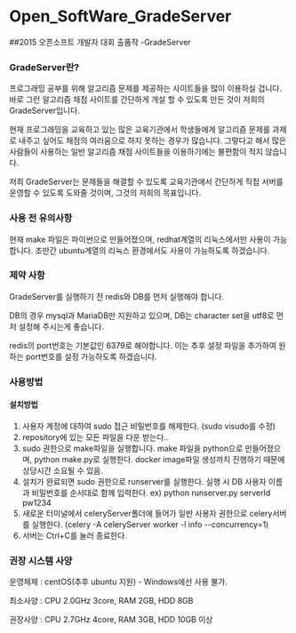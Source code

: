 # Open_SoftWare_GradeServer
##2015 오픈소프트 개발자 대회 출품작 -GradeServer

### GradeServer란?
프로그래밍 공부를 위해 알고리즘 문제를 제공하는 사이트들을 많이 이용하실 겁니다. 바로 그런 알고리즘 채점 사이트를 간단하게 개설 할 수 있도록 만든 것이 저희의 GradeServer입니다.

현재 프로그래밍을 교육하고 있는 많은 교육기관에서 학생들에게 알고리즘 문제를 과제로 내주고 싶어도 채점의 여러움으로 하지 못하는 경우가 많습니다. 그렇다고 해서 많은 사람들이 사용하는 일반 알고리즘 채점 사이트들을 이용하기에는 불편함이 적지 않습니다.

저희 GradeServer는 문제들을 해결할 수 있도록 교육기관에서 간단하게 직접 서버를 운영할 수 있도록 도와줄 것이며, 그것의 저희의 목표입니다.


### 사용 전 유의사항
현재 make 파일은 파이썬으로 만들어졌으며, redhat계열의 리눅스에서만 사용이 가능합니다. 조만간 ubuntu계열의 리눅스 환경에서도 사용이 가능하도록 하겠습니다.


### 제약 사항
GradeServer를 실행하기 전 redis와 DB를 먼저 실행해야 합니다.

DB의 경우 mysql과 MariaDB만 지원하고 있으며, DB는 character set을 utf8로 먼저 설정해 주시는게 좋습니다.

redis의 port번호는 기본값인 6379로 해야합니다. 이는 추후 설정 파일을 추가하여 원하는 port번호를 설정 가능하도록 하겠습니다.


### 사용방법
#### 설치방법
1. 사용자 계정에 대하여 sudo 접근 비밀번호를 해제한다.
   (sudo visudo를 수정)
2. repository에 있는 모든 파일을 다운 받는다..
3. sudo 권한으로 make파일을 실행합니다. make 파일을 python으로 만들어졌으며, python make.py로 실행한다.
   docker image파일 생성까지 진행하기 때문에 상당시간 소요될 수 있음.
4. 설치가 완료되면 sudo 권한으로 runserver를 실행한다. 실행 시 DB 사용자 이름과 비밀번호를 순서대로 함께 입력한다.
   ex) python runserver.py serverId pw1234
5. 새로운 터미널에서 celeryServer폴더에 들어가 일반 사용자 권한으로 celery서버를 실행한다.
   (celery -A celeryServer worker -l info --concurrency=1)
6. 서버는 Ctrl+C를 눌러 종료한다.


### 권장 시스템 사양
운영체제 : centOS(추후 ubuntu 지원) - Windows에선 사용 불가.

최소사양 : CPU 2.0GHz 3core, RAM 2GB, HDD 8GB

권장사양 : CPU 2.7GHz 4core, RAM 3GB, HDD 10GB 이상

